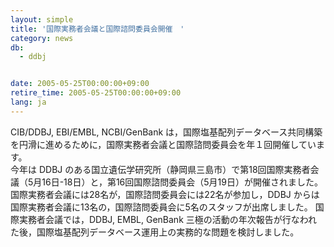 ```yaml
---
layout: simple
title: '国際実務者会議と国際諮問委員会開催　'
category: news
db:
  - ddbj


date: 2005-05-25T00:00:00+09:00
retire_time: 2005-05-25T00:00:00+09:00
lang: ja
---
```


CIB/DDBJ, EBI/EMBL, NCBI/GenBank は，国際塩基配列データベース共同構築を円滑に進めるために，国際実務者会議と国際諮問委員会を年１回開催しています。<br>今年は DDBJ のある国立遺伝学研究所（静岡県三島市）で第18回国際実務者会議（5月16日-18日）と，第16回国際諮問委員会（5月19日）が開催されました。 国際実務者会議には28名が，国際諮問委員会には22名が参加し，DDBJ からは国際実務者会議に13名の，国際諮問委員会に5名のスタッフが出席しました。 国際実務者会議では，DDBJ, EMBL, GenBank 三極の活動の年次報告が行なわれた後，国際塩基配列データベース運用上の実務的な問題を検討しました。
